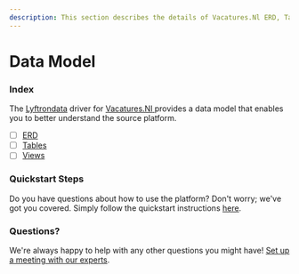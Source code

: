 ```yaml
---
description: This section describes the details of Vacatures.Nl ERD, Tables, and Views.
---
```


# Data Model

### Index

The  [Lyftrondata](https://www.lyftrondata.com/) driver for [Vacatures.Nl](https://www.lyftrondata.com/integration/vacatures.nl/)[ ](https://www.lyftrondata.com/integration/vacatures.nl/)provides a data model that enables you to better understand the source platform.

* [ ] [ERD](../../../marketing-analytics/vacatures.nl/data-model/erd.md)
* [ ] [Tables](../../../marketing-analytics/vacatures.nl/data-model/tables.md)
* [ ] [Views](../../../marketing-analytics/vacatures.nl/data-model/views.md)

### Quickstart Steps

Do you have questions about how to use the platform? Don't worry; we've got you covered. Simply follow the quickstart instructions [here](../../../../quickstart-steps.md).

### Questions? <a href="#questions" id="questions"></a>

We're always happy to help with any other questions you might have! [Set up a meeting with our experts](https://www.lyftrondata.com/book-a-meeting/).

